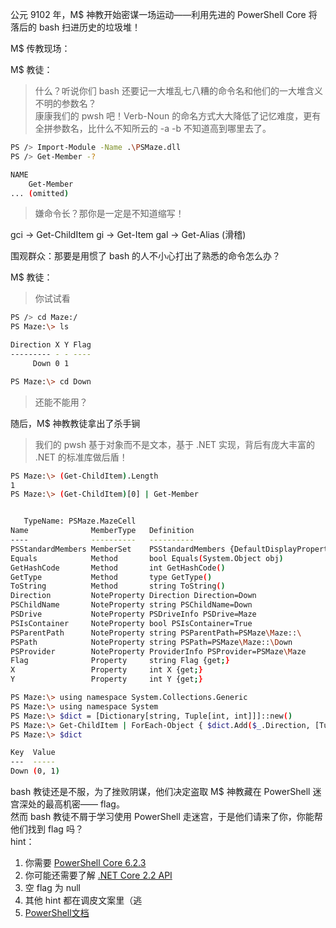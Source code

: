 公元 9102 年，M$ 神教开始密谋一场运动——利用先进的 PowerShell Core 将落后的 bash 扫进历史的垃圾堆！
>
M$ 传教现场：
>
M$ 教徒：
>
> 什么？听说你们 bash 还要记一大堆乱七八糟的命令名和他们的一大堆含义不明的参数名？<br>
康康我们的 pwsh 吧！Verb-Noun 的命名方式大大降低了记忆难度，更有全拼参数名，比什么不知所云的 -a -b 不知道高到哪里去了。
>
```bash
PS /> Import-Module -Name .\PSMaze.dll
PS /> Get-Member -?

NAME
    Get-Member
... (omitted)
```
>
> 嫌命令长？那你是一定是不知道缩写！
>
gci -> Get-ChildItem
gi  -> Get-Item
gal -> Get-Alias (滑稽)
>
围观群众：那要是用惯了 bash 的人不小心打出了熟悉的命令怎么办？
>
M$ 教徒：
>
> 你试试看
>
```bash
PS /> cd Maze:/
PS Maze:\> ls

Direction X Y Flag
--------- - - ----
     Down 0 1

PS Maze:\> cd Down
```
>
> 还能不能用？
>
随后，M$ 神教教徒拿出了杀手锏
>
> 我们的 pwsh 基于对象而不是文本，基于 .NET 实现，背后有庞大丰富的 .NET 的标准库做后盾！

```bash
PS Maze:\> (Get-ChildItem).Length
1
PS Maze:\> (Get-ChildItem)[0] | Get-Member


   TypeName: PSMaze.MazeCell
Name              MemberType   Definition
----              ----------   ----------
PSStandardMembers MemberSet    PSStandardMembers {DefaultDisplayPropertySet}
Equals            Method       bool Equals(System.Object obj)
GetHashCode       Method       int GetHashCode()
GetType           Method       type GetType()
ToString          Method       string ToString()
Direction         NoteProperty Direction Direction=Down
PSChildName       NoteProperty string PSChildName=Down
PSDrive           NoteProperty PSDriveInfo PSDrive=Maze
PSIsContainer     NoteProperty bool PSIsContainer=True
PSParentPath      NoteProperty string PSParentPath=PSMaze\Maze::\
PSPath            NoteProperty string PSPath=PSMaze\Maze::\Down
PSProvider        NoteProperty ProviderInfo PSProvider=PSMaze\Maze
Flag              Property     string Flag {get;}
X                 Property     int X {get;}
Y                 Property     int Y {get;}

PS Maze:\> using namespace System.Collections.Generic
PS Maze:\> using namespace System
PS Maze:\> $dict = [Dictionary[string, Tuple[int, int]]]::new()
PS Maze:\> Get-ChildItem | ForEach-Object { $dict.Add($_.Direction, [Tuple[int, int]]::new($_.X, $_.Y)) }
PS Maze:\> $dict

Key  Value
---  -----
Down (0, 1)
```
>
bash 教徒还是不服，为了挫败阴谋，他们决定盗取 M$ 神教藏在 PowerShell 迷宫深处的最高机密—— flag。<br>
然而 bash 教徒不屑于学习使用 PowerShell 走迷宫，于是他们请来了你，你能帮他们找到 flag 吗？<br>
hint：<br>
1. 你需要 <a href="https://github.com/PowerShell/PowerShell/blob/v6.2.3/README.md">PowerShell Core 6.2.3</a>
2. 你可能还需要了解 <a href="https://docs.microsoft.com/en-us/dotnet/api/?view=netcore-2.2">.NET Core 2.2 API</a>
3. 空 flag 为 null
4. 其他 hint 都在调皮文案里（逃
5. <a href="https://docs.microsoft.com/en-us/powershell">PowerShell文档</a>